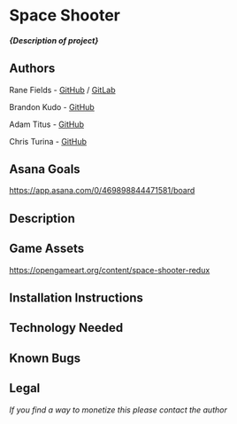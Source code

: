 # Space Shooter

#### _{Description of project}_

## Authors

Rane Fields - [GitHub](https://github.com/LydianLights) / [GitLab](https://gitlab.com/LydianLights)

Brandon Kudo - [GitHub](https://github.com/brandonkudo)

Adam Titus - [GitHub](https://github.com/TheBigTaco)

Chris Turina - [GitHub](https://github.com/chris-turina)

## Asana Goals

https://app.asana.com/0/469898844471581/board

## Description

## Game Assets

https://opengameart.org/content/space-shooter-redux

## Installation Instructions

## Technology Needed

## Known Bugs

## Legal

_If you find a way to monetize this please contact the author_
